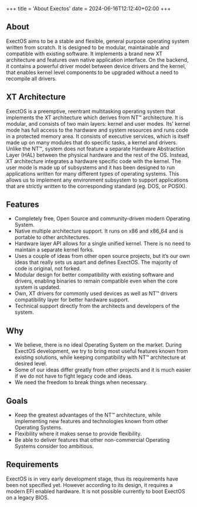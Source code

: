 +++
title = 'About Exectos'
date = 2024-06-16T12:12:40+02:00
+++
## About
ExectOS aims to be a stable and flexible, general purpose operating system written from scratch. It is designed to be
modular, maintainable and compatible with existing software. It implements a brand new XT architecture and features own
native application interface. On the backend, it contains a powerful driver model between device drivers and the kernel,
that enables kernel level components to be upgraded without a need to recompile all drivers.

## XT Architecture
ExectOS is a preemptive, reentrant multitasking operating system that implements the XT architecture which derives from
NT&trade; architecture. It is modular, and consists of two main layers: kernel and user modes. Its' kernel mode has full
access to the hardware and system resources and runs code in a protected memory area. It consists of executive services,
which is itself made up on many modules that do specific tasks, a kernel and drivers. Unlike the NT&trade;, system does
not feature a separate Hardware Abstraction Layer (HAL) between the physical hardware and the rest of the OS. Instead, XT
architecture integrates a hardware specific code with the kernel. The user mode is made up of subsystems and it has been
designed to run applications written for many different types of operating systems. This allows us to implement any
environment subsystem to support applications that are strictly written to the corresponding standard (eg. DOS, or POSIX).

## Features
 * Completely free, Open Source and community-driven modern Operating System.
 * Native multiple architecture support. It runs on x86 and x86_64 and is portable to other architectures.
 * Hardware layer API allows for a single unified kernel. There is no need to maintain a separate kernel forks.
 * Uses a couple of ideas from other open source projects, but it’s our own ideas that really sets us apart and defines
   ExectOS. The majority of code is original, not forked.
 * Modular design for better compatibility with existing software and drivers, enabling binaries to remain compatible even
   when the core system is updated.
 * Own, XT drivers for commonly used devices as well as NT&trade; drivers compatibility layer for better hardware support.
 * Technical support directly from the architects and developers of the system.

## Why
 * We believe, there is no ideal Operating System on the market. During ExectOS development, we try to bring most useful
   features known from existing solutions, while keeping compatibility with NT&trade; architecture at desired level.
 * Some of our ideas differ greatly from other projects and it is much easier if we do not have to fight legacy code and
   ideas.
 * We need the freedom to break things when necessary.

## Goals
 * Keep the greatest advantages of the NT&trade; architecture, while implementing new features and technologies known from
   other Operating Systems.
 * Flexibility where it makes sense to provide flexibility.
 * Be able to deliver features that other non-commercial Operating Systems consider too ambitious.

## Requirements
ExectOS is in very early development stage, thus its requirements have been not specified yet. However according to its
design, it requires a modern EFI enabled hardware. It is not possible currently to boot ExectOS on a legacy BIOS.
